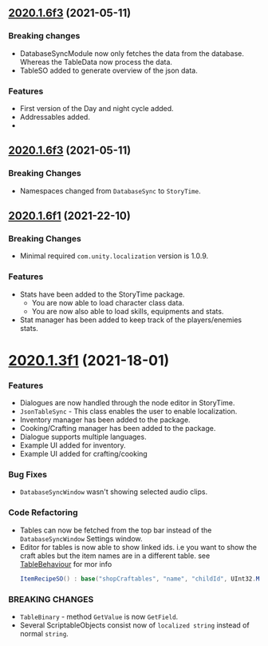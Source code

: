 <a name="2020.1.7f1"></a>
## [2020.1.6f3](https://github.com/vamidi/storytime/compare/v2020.1.0b1...v2020.1.6f3) (2021-05-11)

### Breaking changes
- DatabaseSyncModule now only fetches the data from the database. Whereas the TableData now process the data.
- TableSO added to generate overview of the json data.

### Features
- First version of the Day and night cycle added.
- Addressables added.
- 


<a name="2020.1.6f3"></a>
## [2020.1.6f3](https://github.com/vamidi/storytime/compare/v2020.1.0b1...v2020.1.6f3) (2021-05-11)

### Breaking Changes
- Namespaces changed from `DatabaseSync` to `StoryTime`.

<a name="2020.1.6f1"></a>
## [2020.1.6f1](https://github.com/vamidi/storytime/compare/v2020.1.0b1...v2020.1.6f1) (2021-22-10)

### Breaking Changes
- Minimal required `com.unity.localization` version is 1.0.9.

### Features

- Stats have been added to the StoryTime package.
  - You are now able to load character class data.
  - You are now also able to load skills, equipments and stats.
- Stat manager has been added to keep track of the players/enemies stats.

<a name="2020.1.3f1"></a>
# [2020.1.3f1](https://github.com/akveo/nebular/compare/v2020.1.0b1...v2020.1.3f1) (2021-18-01)

### Features
* Dialogues are now handled through the node editor in StoryTime.
* `JsonTableSync` - This class enables the user to enable localization. 
* Inventory manager has been added to the package.
* Cooking/Crafting manager has been added to the package.
* Dialogue supports multiple languages.
* Example UI added for inventory.
* Example UI added for crafting/cooking

### Bug Fixes
* `DatabaseSyncWindow` wasn't showing selected audio clips.

### Code Refactoring
* Tables can now be fetched from the top bar instead of the `DatabaseSyncWindow` Settings window.
* Editor for tables is now able to show linked ids. i.e you want to show the craft ables but the
  item names are in a different table. see [TableBehaviour]() for mor info
  ```c#
  ItemRecipeSO() : base("shopCraftables", "name", "childId", UInt32.MaxValue, "items") { }
  ```

### BREAKING CHANGES
* `TableBinary` - method `GetValue` is now `GetField`.
* Several ScriptableObjects consist now of `localized string` instead of normal `string`.
